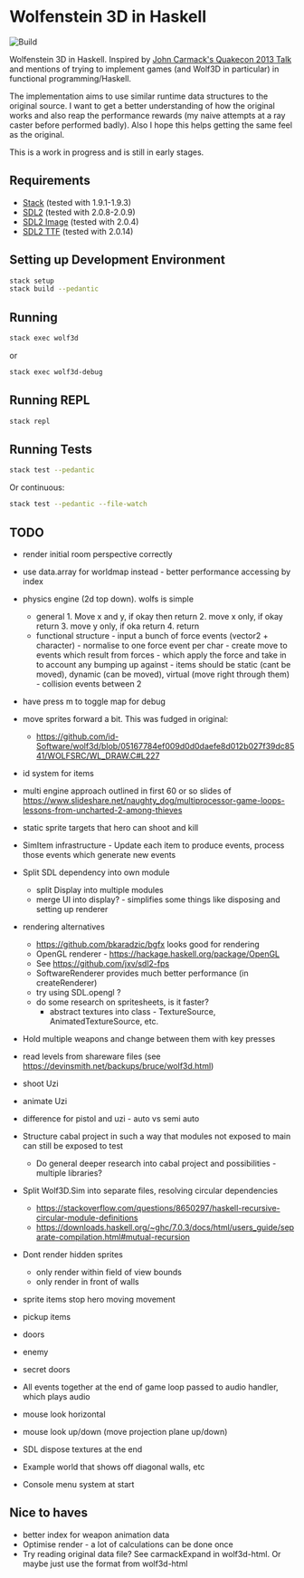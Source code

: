 # Wolfenstein 3D in Haskell

![Build](https://github.com/danielholmes/wolf3d-haskell/workflows/Build/badge.svg)

Wolfenstein 3D in Haskell. Inspired by [John Carmack's Quakecon 2013 Talk](https://youtu.be/Uooh0Y9fC_M?t=4660) and
mentions of trying to implement games (and Wolf3D in particular) in functional programming/Haskell.

The implementation aims to use similar runtime data structures to the original source. I want to get a better 
understanding of how the original works and also reap the performance rewards (my naive attempts at a ray caster before
performed badly). Also I hope this helps getting the same feel as the original.

This is a work in progress and is still in early stages.


## Requirements

 - [Stack](https://www.haskellstack.org) (tested with 1.9.1-1.9.3)
 - [SDL2](https://www.libsdl.org/) (tested with 2.0.8-2.0.9)
 - [SDL2 Image](https://www.libsdl.org/projects/SDL_image/) (tested with 2.0.4)
 - [SDL2 TTF](https://www.libsdl.org/projects/SDL_ttf/) (tested with 2.0.14)


## Setting up Development Environment

```bash
stack setup
stack build --pedantic
```


## Running

```bash
stack exec wolf3d
```

or


```bash
stack exec wolf3d-debug
```


## Running REPL

```bash
stack repl
```


## Running Tests

```bash
stack test --pedantic
```

Or continuous:

```bash
stack test --pedantic --file-watch
```


## TODO
 
 - render initial room perspective correctly
 - use data.array for worldmap instead - better performance accessing by index
 
 - physics engine (2d top down). wolfs is simple
   - general
         1. Move x and y, if okay then return
         2. move x only, if okay return
         3. move y only, if oka return
         4. return
   - functional structure
         - input a bunch of force events (vector2 + character)
         - normalise to one force event per char
         - create move to events which result from forces
             - which apply the force and take in to account any bumping up against
             - items should be static (cant be moved), dynamic (can be moved), virtual (move right through them)
         - collision events between 2
 
 - have press m to toggle map for debug
 - move sprites forward a bit. This was fudged in original:
   - https://github.com/id-Software/wolf3d/blob/05167784ef009d0d0daefe8d012b027f39dc8541/WOLFSRC/WL_DRAW.C#L227
 - id system for items
 - multi engine approach outlined in first 60 or so slides of https://www.slideshare.net/naughty_dog/multiprocessor-game-loops-lessons-from-uncharted-2-among-thieves
 - static sprite targets that hero can shoot and kill
 - SimItem infrastructure - Update each item to produce events, process those events which generate new events
 - Split SDL dependency into own module
   - split Display into multiple modules
   - merge UI into display? - simplifies some things like disposing and setting up renderer
 
 - rendering alternatives
   - https://github.com/bkaradzic/bgfx looks good for rendering
   - OpenGL renderer - https://hackage.haskell.org/package/OpenGL
   - See https://github.com/jxv/sdl2-fps
   - SoftwareRenderer provides much better performance (in createRenderer)
   - try using SDL.opengl ?
   - do some research on spritesheets, is it faster?
     - abstract textures into class - TextureSource, AnimatedTextureSource, etc.
 
 - Hold multiple weapons and change between them with key presses
 - read levels from shareware files (see https://devinsmith.net/backups/bruce/wolf3d.html)
 - shoot Uzi
 - animate Uzi
 - difference for pistol and uzi - auto vs semi auto
 - Structure cabal project in such a way that modules not exposed to main can still be exposed to test
   - Do general deeper research into cabal project and possibilities - multiple libraries?
 - Split Wolf3D.Sim into separate files, resolving circular dependencies
   - https://stackoverflow.com/questions/8650297/haskell-recursive-circular-module-definitions
   - https://downloads.haskell.org/~ghc/7.0.3/docs/html/users_guide/separate-compilation.html#mutual-recursion 
 - Dont render hidden sprites
   - only render within field of view bounds
   - only render in front of walls
 - sprite items stop hero moving movement
 - pickup items
 - doors
 - enemy
 - secret doors
 - All events together at the end of game loop passed to audio handler, which plays audio
 - mouse look horizontal
 - mouse look up/down (move projection plane up/down)
 - SDL dispose textures at the end
 - Example world that shows off diagonal walls, etc
 - Console menu system at start


## Nice to haves

 - better index for weapon animation data
 - Optimise render - a lot of calculations can be done once
 - Try reading original data file? See carmackExpand in wolf3d-html. Or maybe just use the format from wolf3d-html
